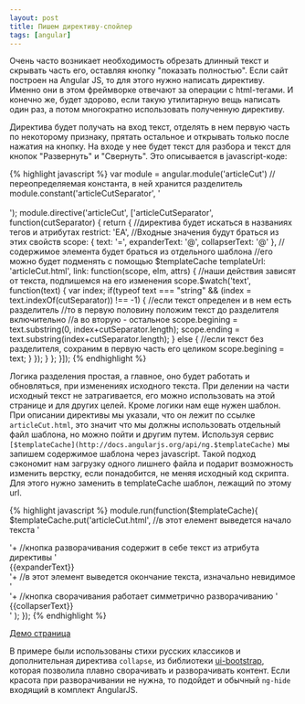 ```yaml
---
layout: post
title: Пишем директиву-спойлер
tags: [angular]
---
```

Очень часто возникает необходимость обрезать длинный текст и скрывать часть его, оставляя кнопку "показать полностью". Если сайт построен на Angular JS, то для этого нужно написать директиву. Именно они в этом фреймворке отвечают за операции с html-тегами. И конечно же, будет здорово, если такую утилитарную вещь написать один раз, а потом многократно использовать полученную директиву.

Директива будет получать на вход текст, отделять в нем первую часть по некоторому признаку, прятать остальное и открывать только после нажатия на кнопку. На входе у нее будет текст для разбора и текст для кнопок "Развернуть" и "Свернуть". Это описывается в javascript-коде:

{% highlight javascript %}
var module = angular.module('articleCut')
//переопределяемая константа, в ней хранится разделитель
module.constant('articleCutSeparator', '<br><br>');
module.directive('articleCut', ['articleCutSeparator', function(cutSeparator) {
	return {
		//директива будет искаться в названиях тегов и атрибутах
		restrict: 'EA',
		//Входные значения будут браться из этих свойств
		scope: {
			text: '=',
			expanderText: '@',
			collapserText: '@'
		},
		//содержимое элемента будет браться из отдельного шаблона
		//его можно будет подменять с помощью $templateCache
		templateUrl: 'articleCut.html',
		link: function(scope, elm, attrs) {
			//наши действия зависят от текста, подпишемся на его изменения
			scope.$watch('text', function(text) {
				var index;
				if(typeof text === "string" && 
						(index = text.indexOf(cutSeparator)) !== -1) {
					//если текст определен и в нем есть разделитель
					//то в первую половину положим текст до разделителя включительно
					//а во вторую - остальное
					scope.begining = text.substring(0, index+cutSeparator.length);
					scope.ending = text.substring(index+cutSeparator.length);
				}
				else {
					//если текст без разделителя, сохраним в первую часть его целиком
					scope.begining = text;
				}
			});
		}
	};
}]);
{% endhighlight %}

Логика разделения простая, а главное, оно будет работать и обновляться, при изменениях исходного текста. При делении на части исходный текст не затрагивается, его можно использовать на этой странице и для других целей. Кроме логики нам еще нужен шаблон. При описании директивы мы указали, что он лежит по ссылке `articleCut.html`, это значит что мы должны использовать отдельный файл шаблона, но можно пойти и другим путем. Используя сервис `[$templateCache](http://docs.angularjs.org/api/ng.$templateCache)` мы запишем содержимое шаблона через javascript. Такой подход сэкономит нам загрузку одного лишнего файла и подарит возможность изменить верстку, если понадобится, не меняя исходный код скрипта. Для этого нужно заменить в templateCache шаблон, лежащий по этому url.

{% highlight javascript %}
module.run(function($templateCache){
	$templateCache.put('articleCut.html',
		//в этот елемент выведется начало текста
 		'<div ng-bind-html-unsafe="begining"></div>'+
 		//кнопка разворачивания содержит в себе текст из атрибута директивы
 		'<div class="btn-expand" ng-show="ending && !showFull" 
 						ng-click="showFull=true">{{expanderText}}</div>'+
		//в этот элемент выведется окончание текста, изначально невидимое
 		'<div ng-hide="!showFull" ng-bind-html-unsafe="ending"></div>'+
 		//кнопка сворачивания работает симметрично разворачиванию
 		'<div class="btn-collapse" ng-show="showFull && collapserText" 
 						ng-click="showFull=false">{{collapserText}}</div>'
	);
});
{% endhighlight %}

<a class="watch-demo" href="{{site.baseurl}}/assets/article-cut/">Демо страница</a>

В примере были использованы стихи русских классиков и дополнительная директива `collapse`, из библиотеки [ui-bootstrap](http://angular-ui.github.io/bootstrap/#/collapse), которая позволила плавно сворачивать и разворачивать контент. Если красота при разворачивании не нужна, то подойдет и обычный `ng-hide` входящий в комплект AngularJS.